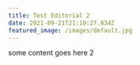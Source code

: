 ```yaml
---
title: Test Editorial 2
date: 2021-09-21T21:10:27.834Z
featured_image: /images/default.jpg
---
```

some content goes here 2